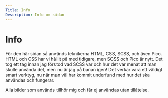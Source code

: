 ```yaml
---
Title: Info
Description: Info om sidan
---
```


Info
==========================

För den här sidan så används teknikerna HTML, CSS, SCSS, och även Pico. HTML och CSS har vi hållit på med tidigare, men SCSS och Pico är nytt. Det tog ett tag innan jag förstod vad SCSS var och hur det var menat att man skulle använda det, men nu är jag på banan igen! Det verkar vara ett väldigt smart verktyg, nu när man väl har kommit underfund med hur det ska användas och fungerar.

Alla bilder som används tillhör mig och får ej användas utan tillåtelse.
